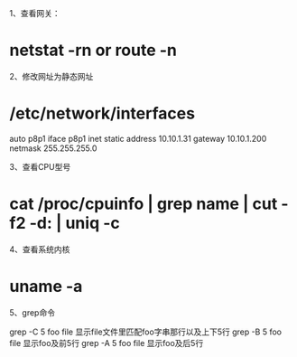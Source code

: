 1、查看网关：

# netstat -rn   or  route -n
2、修改网址为静态网址
# /etc/network/interfaces

auto p8p1
iface p8p1 inet static
address 10.10.1.31
gateway 10.10.1.200
netmask 255.255.255.0



3、查看CPU型号

 # cat /proc/cpuinfo | grep name | cut -f2 -d: | uniq -c

 4、查看系统内核
 # uname -a

5、grep命令 

grep -C 5 foo file 显示file文件里匹配foo字串那行以及上下5行
grep -B 5 foo file 显示foo及前5行
grep -A 5 foo file 显示foo及后5行 